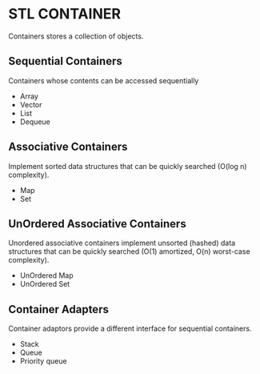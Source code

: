 # STL CONTAINER

Containers stores a collection of objects.

## Sequential Containers
Containers whose contents can be accessed sequentially

 - Array
 - Vector
 - List
 - Dequeue

## Associative Containers

Implement sorted data structures that can be quickly searched (O(log n) complexity).

 - Map
 - Set

## UnOrdered Associative Containers

Unordered associative containers implement unsorted (hashed) data structures that can be quickly searched (O(1) amortized, O(n) worst-case complexity).

 - UnOrdered Map
 - UnOrdered Set

## Container Adapters

Container adaptors provide a different interface for sequential containers.

 - Stack
 - Queue
 - Priority queue
